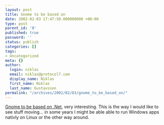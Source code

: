 ```yaml
---
layout: post
title: Gnome to be based on
date: 2002-02-03 17:47:50.000000000 +00:00
type: post
parent_id: '0'
published: true
password: ''
status: publish
categories: []
tags:
- Uncategorized
meta: {}
author:
  login: niklas
  email: niklas@protocol7.com
  display_name: Niklas
  first_name: Niklas
  last_name: Gustavsson
permalink: "/archives/2002/02/03/gnome_to_be_based_on/"
---
```

[Gnome to be based on .Net](http://www.theregister.co.uk/content/4/23919.html), very interesting. This is the way I would like to see stuff moving... in some years I might be able able to run Windows apps nativly on Linux or the other way around.

